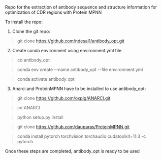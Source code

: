 Repo for the extraction of antibody sequence and structure information for optimization of CDR regions with Protein MPNN

To install the repo:

1. Clone the git repo:
> git clone https://github.com/ndesai1/antibody_opt.git

2. Create conda environment using environment.yml file:
   
> cd antibody_opt

> conda env create --name antibody_opt --file environment.yml

> conda activate antibody_opt

3. Anarci and ProteinMPNN have to be installed to use antibody_opt:
   
> git clone https://github.com/oxpig/ANARCI.git

> cd ANARCI

> python setup.py install


> git clone https://github.com/dauparas/ProteinMPNN.git

> conda install pytorch torchvision torchaudio cudatoolkit=11.3 -c pytorch

Once these steps are completed, antibody_opt is ready to be used
